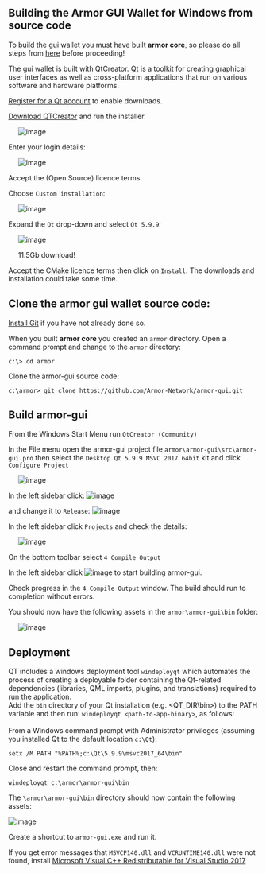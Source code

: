 ## Building the Armor GUI Wallet for Windows from source code

To build the gui wallet you must have built **armor core**, so please do all steps from [here](https://github.com/Armor-Network/armor#building-on-windows) before proceeding!

The gui wallet is built with QtCreator. [Qt](https://www.qt.io/) is a toolkit for creating graphical user interfaces as well as cross-platform applications that run on various software and hardware platforms.

[Register for a Qt account](https://login.qt.io/register) to enable downloads.

[Download QTCreator](https://www.qt.io/download-thank-you?os=windows) and run the installer.

&nbsp;&nbsp;&nbsp;&nbsp;&nbsp;![image](https://user-images.githubusercontent.com/55367064/139972096-ef25cdfd-7525-4289-8b5d-8f988157c081.png)

Enter your login details:

&nbsp;&nbsp;&nbsp;&nbsp;&nbsp;![image](https://user-images.githubusercontent.com/55367064/139973303-235e211c-f79d-4ef3-ac98-d6aee6f38687.png)

Accept the (Open Source) licence terms.

Choose `Custom installation`:

&nbsp;&nbsp;&nbsp;&nbsp;&nbsp;![image](https://user-images.githubusercontent.com/55367064/139974644-dc80f0da-d12e-4f53-b5c9-8a179d506a5a.png)

Expand the `Qt` drop-down and select `Qt 5.9.9`:

&nbsp;&nbsp;&nbsp;&nbsp;&nbsp;![image](https://user-images.githubusercontent.com/55367064/139975495-b2fc491c-7a45-40d6-9b72-9891c9ebab07.png)

&nbsp;&nbsp;&nbsp;&nbsp;&nbsp;11.5Gb download!

Accept the CMake licence terms then click on `Install`.
The downloads and installation could take some time.


## Clone the armor gui wallet source code:

[Install Git](https://github.com/git-for-windows/git/releases/download/v2.33.1.windows.1/Git-2.33.1-64-bit.exe) if you have not already done so.

When you built **armor core** you created an `armor` directory. Open a command prompt and change to the `armor` directory:

	c:\> cd armor

Clone the armor-gui source code:

	c:\armor> git clone https://github.com/Armor-Network/armor-gui.git
  

## Build armor-gui

From the Windows Start Menu run `QtCreator (Community)`

In the File menu open the armor-gui project file `armor\armor-gui\src\armor-gui.pro`
then select the `Desktop Qt 5.9.9 MSVC 2017 64bit` kit and click `Configure Project`

&nbsp;&nbsp;&nbsp;&nbsp;&nbsp;![image](https://user-images.githubusercontent.com/55367064/139990290-6ebf4cb4-fc9f-44ff-8811-b1569699e8f7.png)

In the left sidebar click: ![image](https://user-images.githubusercontent.com/55367064/139995434-a9a6236a-f704-47bb-90e4-720efc101a76.png)

and change it to `Release`: ![image](https://user-images.githubusercontent.com/55367064/139996908-937a5cca-3831-4bd4-83f7-fdec6bcbe2c2.png)

In the left sidebar click `Projects` and check the details:

&nbsp;&nbsp;&nbsp;&nbsp;&nbsp;![image](https://user-images.githubusercontent.com/55367064/139998617-2610ca3a-506b-437d-9379-b172fa987fb4.png)

On the bottom toolbar select `4 Compile Output`

In the left sidebar click ![image](https://user-images.githubusercontent.com/55367064/139999222-5ce64601-3a58-40df-8269-273acd60ed7b.png) to start building armor-gui.

Check progress in the `4 Compile Output` window. The build should run to completion without errors.

You should now have the following assets in the `armor\armor-gui\bin` folder:

&nbsp;&nbsp;&nbsp;&nbsp;&nbsp;![image](https://user-images.githubusercontent.com/55367064/140000379-15c0488a-74da-4cb4-b9b6-d88c6b5d1d17.png)


## Deployment

QT includes a windows deployment tool `windeployqt` which automates the process of creating a deployable folder containing the Qt-related dependencies (libraries, QML imports, plugins, and translations) required to run the application.
<br/>Add the `bin` directory of your Qt installation (e.g. <QT_DIR\bin>) to the PATH variable and then run:  `windeployqt <path-to-app-binary>`, as follows:
<br/><br/>From a Windows command prompt with Administrator privileges (assuming you installed Qt to the default location `c:\Qt`):
	
	setx /M PATH "%PATH%;c:\Qt\5.9.9\msvc2017_64\bin"

Close and restart the command prompt, then:

	windeployqt c:\armor\armor-gui\bin

The `\armor\armor-gui\bin` directory should now contain the following assets:

![image](https://user-images.githubusercontent.com/55367064/140002067-e792c7e2-1f3e-4e3a-9f76-7c678cce7283.png)

Create a shortcut to `armor-gui.exe` and run it.
	
If you get error messages that `MSVCP140.dll` and `VCRUNTIME140.dll` were not found, install [Microsoft Visual C++ Redistributable for Visual Studio 2017](https://go.microsoft.com/fwlink/?LinkId=746572)

	
	
